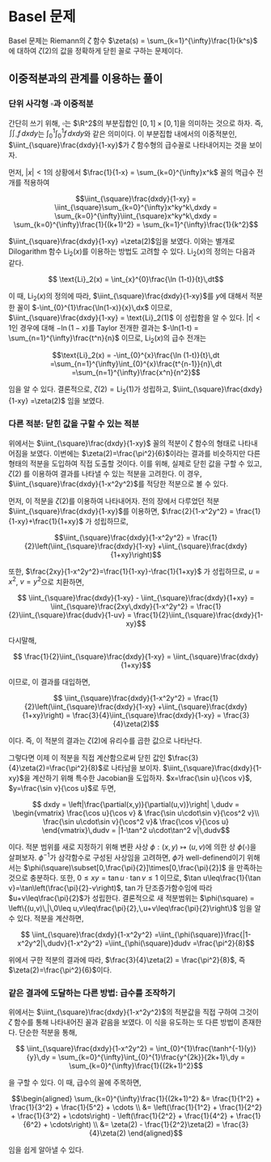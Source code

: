 <!---
title: 'Basel 문제'
category: Mathematics
language: Korean
--->

# Basel 문제

Basel 문제는 Riemann의 $`\zeta`$ 함수 $`\zeta(s) = \sum_{k=1}^{\infty}\frac{1}{k^s}`$ 에 대하여
$`\zeta(2)`$의 값을 정확하게 닫힌 꼴로 구하는 문제이다.

## 이중적분과의 관계를 이용하는 풀이

### 단위 사각형 $`\square`$과 이중적분

간단히 쓰기 위해, $`\square`$는 $`\R^2`$의 부분집합인
$`[0,1]\times[0,1]`$을 의미하는 것으로 하자.
즉, $`\iint_{\square}f\,dxdy`$는 $`\int_{0}^{1}\int_{0}^{1}f\,dxdy`$와
같은 의미이다. 이 부분집합 내에서의 이중적분인,
$`\iint_{\square}\frac{dxdy}{1-xy}`$가 $`\zeta`$ 함수형의
급수꼴로 나타내어지는 것을 보이자.

먼저, $`|x|<1`$의 상황에서 $`\frac{1}{1-x} = \sum_{k=0}^{\infty}x^k`$ 꼴의
멱급수 전개를 적용하여

```math
\iint_{\square}\frac{dxdy}{1-xy}
= \iint_{\square}\sum_{k=0}^{\infty}x^ky^k\,dxdy
= \sum_{k=0}^{\infty}\iint_{\square}x^ky^k\,dxdy
= \sum_{k=0}^{\infty}\frac{1}{(k+1)^2}
= \sum_{k=1}^{\infty}\frac{1}{k^2}
```

$`\iint_{\square}\frac{dxdy}{1-xy} =\zeta(2)`$임을 보였다.
이와는 별개로 Dilogarithm 함수 $`\text{Li}_{2}(x)`$를 이용하는 방법도 고려할 수 있다.
$`\text{Li}_2(x)`$의 정의는 다음과 같다.

```math
    \text{Li}_2(x) = \int_{x}^{0}\frac{\ln (1-t)}{t}\,dt
```

이 때, $`\text{Li}_2(x)`$의 정의에 따라,
$`\iint_{\square}\frac{dxdy}{1-xy}`$를 $`y`$에 대해서 적분한 꼴이
$`-\int_{0}^{1}\frac{\ln(1-x)}{x}\,dx`$ 이므로,
$`\iint_{\square}\frac{dxdy}{1-xy} = \text{Li}_2(1)`$ 이 성립함을 알 수 있다.
$`|t|<1`$인 경우에 대해 $`-\ln(1-x)`$를 Taylor 전개한 결과는
$`-\ln(1-t) = \sum_{n=1}^{\infty}\frac{t^n}{n}`$ 이므로, $`\text{Li}_2(x)`$의 급수 전개는

```math
\text{Li}_2(x) = -\int_{0}^{x}\frac{\ln (1-t)}{t}\,dt
=\sum_{n=1}^{\infty}\int_{0}^{x}\frac{t^{n-1}}{n}\,dt
=\sum_{n=1}^{\infty}\frac{x^n}{n^2}
```

임을 알 수 있다. 결론적으로, $`\zeta(2) = \text{Li}_2(1)`$가 성립하고,
$`\iint_{\square}\frac{dxdy}{1-xy} =\zeta(2)`$ 임을 보였다.

### 다른 적분: 닫힌 값을 구할 수 있는 적분

위에서는 $`\iint_{\square}\frac{dxdy}{1-xy}`$ 꼴의 적분이 $`\zeta`$ 함수의 형태로
나타내어짐을 보였다. 이번에는 $`\zeta(2)=\frac{\pi^2}{6}`$이라는 결과를 비슷하지만 다른
형태의 적분을 도입하여 직접 도출할 것이다.
이를 위해, 실제로 닫힌 값을 구할 수 있고, $`\zeta(2)`$ 를 이용하여 결과를 나타낼 수 있는
적분을 고려한다. 이 경우, $`\iint_{\square}\frac{dxdy}{1-x^2y^2}`$를
적당한 적분으로 볼 수 있다.

먼저, 이 적분을 $`\zeta(2)`$를 이용하여 나타내어자. 전의 장에서
다루었던 적분 $`\iint_{\square}\frac{dxdy}{1-xy}`$를 이용하면,
$`\frac{2}{1-x^2y^2} = \frac{1}{1-xy}+\frac{1}{1+xy}`$
가 성립하므로,

```math
\iint_{\square}\frac{dxdy}{1-x^2y^2}
= \frac{1}{2}\left(\iint_{\square}\frac{dxdy}{1-xy}
+\iint_{\square}\frac{dxdy}{1+xy}\right)
```

또한,
$`\frac{2xy}{1-x^2y^2}=\frac{1}{1-xy}-\frac{1}{1+xy}`$
가 성립하므로, $`u=x^2`$, $`v=y^2`$으로 치환하면,

```math
    \iint_{\square}\frac{dxdy}{1-xy}
    - \iint_{\square}\frac{dxdy}{1+xy}
    = \iint_{\square}\frac{2xy\,dxdy}{1-x^2y^2}
    = \frac{1}{2}\iint_{\square}\frac{dudv}{1-uv}
    = \frac{1}{2}\iint_{\square}\frac{dxdy}{1-xy}
```

다시말해,

```math
    \frac{1}{2}\iint_{\square}\frac{dxdy}{1-xy}
    = \iint_{\square}\frac{dxdy}{1+xy}
```

이므로, 이 결과를 대입하면,

```math
    \iint_{\square}\frac{dxdy}{1-x^2y^2}
    = \frac{1}{2}\left(\iint_{\square}\frac{dxdy}{1-xy}
    +\iint_{\square}\frac{dxdy}{1+xy}\right)
    = \frac{3}{4}\iint_{\square}\frac{dxdy}{1-xy}
    = \frac{3}{4}\zeta(2)
```

이다. 즉, 이 적분의 결과는 $`\zeta(2)`$에 유리수를 곱한 값으로
나타난다.

그렇다면 이제 이 적분을 직접 계산함으로써 닫힌 값인 $`\frac{3}{4}\zeta(2)=\frac{\pi^2}{8}`$로
나타남을 보이자. $`\iint_{\square}\frac{dxdy}{1-xy}`$을
계산하기 위해 특수한 Jacobian을 도입하자.
$`x=\frac{\sin u}{\cos v}`$, $`y=\frac{\sin v}{\cos u}`$로 두면,

```math
    dxdy = \left|\frac{\partial(x,y)}{\partial(u,v)}\right|
    \,dudv
    = \begin{vmatrix}
        \frac{\cos u}{\cos v} & \frac{\sin u\cdot\sin v}{\cos^2 v}\\
        \frac{\sin u\cdot\sin v}{\cos^2 v}& \frac{\cos v}{\cos u}
    \end{vmatrix}\,dudv
    = |1-\tan^2 u\cdot\tan^2 v|\,dudv
```

이다. 적분 범위를 새로 지정하기 위해 변환 사상
$`\phi:(x,y)\mapsto(u,v)`$에 의한 상 $`\phi(\square)`$을 살펴보자.
$`\phi^{-1}`$가 삼각함수로 구성된 사상임을 고려하면, $`\phi`$가
well-definend이기 위해서는 $`\phi(\square)\subset[0,\frac{\pi}{2}]\times[0,\frac{\pi}{2}]`$ 을 만족하는 것으로 충분하다. 또한, $`0\leq xy=\tan u\cdot\tan v\leq 1`$ 이므로,
$`\tan u\leq\frac{1}{\tan v}=\tan\left(\frac{\pi}{2}-v\right)`$, $`\tan`$가
단조증가함수임에 따라 $`u+v\leq\frac{\pi}{2}`$가 성립한다. 결론적으로
새 적분범위는 $`\phi(\square) = \left\{(u,v)\,|\,0\leq u,v\leq\frac{\pi}{2},\,u+v\leq\frac{\pi}{2}\right\}`$ 임을 알 수 있다.
적분을 계산하면,

```math
    \iint_{\square}\frac{dxdy}{1-x^2y^2}
    =\iint_{\phi(\square)}\frac{|1-x^2y^2|\,dudv}{1-x^2y^2}
    =\iint_{\phi(\square)}dudv
    =\frac{\pi^2}{8}
```

위에서 구한 적분의 결과에 따라,
$`\frac{3}{4}\zeta(2) = \frac{\pi^2}{8}`$, 즉 $`\zeta(2)=\frac{\pi^2}{6}`$이다.

### 같은 결과에 도달하는 다른 방법: 급수를 조작하기

위에서는 $`\iint_{\square}\frac{dxdy}{1-x^2y^2}`$의 적분값을
직접 구하여 그것이 $`\zeta`$ 함수를 통해 나타내어진 꼴과 같음을 보였다.
이 식을 유도하는 또 다른 방법이 존재한다.
단순한 적분을 통해,

```math
    \iint_{\square}\frac{dxdy}{1-x^2y^2}
    = \int_{0}^{1}\frac{\tanh^{-1}(y)}{y}\,dy
    = \sum_{k=0}^{\infty}\int_{0}^{1}\frac{y^{2k}}{2k+1}\,dy
    = \sum_{k=0}^{\infty}\frac{1}{(2k+1)^2}
```

을 구할 수 있다. 이 때, 급수의 꼴에 주목하면,

```math
\begin{aligned}
    \sum_{k=0}^{\infty}\frac{1}{(2k+1)^2}
    &= \frac{1}{1^2} + \frac{1}{3^2} + \frac{1}{5^2} + \cdots \\
    &= \left(\frac{1}{1^2} + \frac{1}{2^2}
    + \frac{1}{3^2} + \cdots\right)
    - \left(\frac{1}{2^2} + \frac{1}{4^2}
    + \frac{1}{6^2} + \cdots\right) \\
    &= \zeta(2) - \frac{1}{2^2}\zeta(2) = \frac{3}{4}\zeta(2)
\end{aligned}
```

임을 쉽게 알아낼 수 있다.

